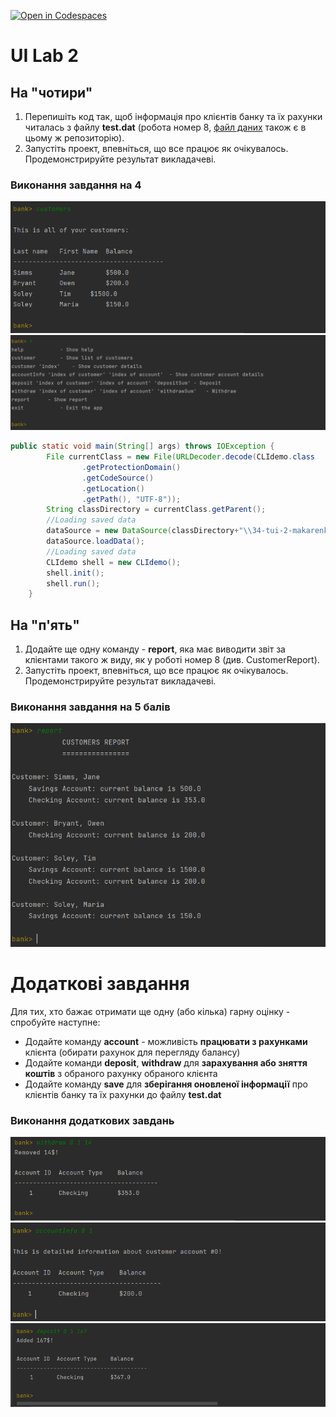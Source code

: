 [![Open in Codespaces](https://classroom.github.com/assets/launch-codespace-7f7980b617ed060a017424585567c406b6ee15c891e84e1186181d67ecf80aa0.svg)](https://classroom.github.com/open-in-codespaces?assignment_repo_id=11217830)
# UI Lab 2 

## На "чотири"
1. Перепишіть код  так, щоб інформація про клієнтів банку та їх рахунки читалась з файлу **test.dat** (робота номер 8, [файл даних](https://github.com/liketaurus/TUI-Labs/blob/master/data/test.dat) також є в цьому ж репозиторію).
2. Запустіть проект, впевніться, що все працює як очікувалось. Продемонстрируйте результат викладачеві.
### Виконання завдання на 4
![](/Image/scrin1.png)
![](/image/scrin2.png)
``` java
public static void main(String[] args) throws IOException {
        File currentClass = new File(URLDecoder.decode(CLIdemo.class
                .getProtectionDomain()
                .getCodeSource()
                .getLocation()
                .getPath(), "UTF-8"));
        String classDirectory = currentClass.getParent();
        //Loading saved data
        dataSource = new DataSource(classDirectory+"\\34-tui-2-makarenko-ppk\\test.dat");
        dataSource.loadData();
        //Loading saved data
        CLIdemo shell = new CLIdemo();
        shell.init();
        shell.run();
    }
```
## На "п'ять"
1. Додайте ще одну команду - **report**, яка має виводити звіт за клієнтами такого ж виду, як у роботі номер 8 (див. CustomerReport).
2. Запустіть проект, впевніться, що все працює як очікувалось. Продемонстрируйте результат викладачеві.
### Виконання завдання на 5 балів
![](/Image/scrin6.png)

# Додаткові завдання
Для тих, хто бажає отримати ще одну (або кілька) гарну оцінку - спробуйте наступне:
- Додайте команду **account** - можливість **працювати з рахунками** клієнта (обирати рахунок для перегляду балансу)
- Додайте команди **deposit**, **withdraw** для **зарахування або зняття коштів** з обраного рахунку обраного клієнта
- Додайте команду **save** для **зберігання оновленої інформації** про клієнтів банку та їх рахунки до файлу **test.dat**
### Виконання додаткових завдань
![](/Image/scrin5.png)
![](/Image/scrin3.png)
![](/Image/scrin4.png)

